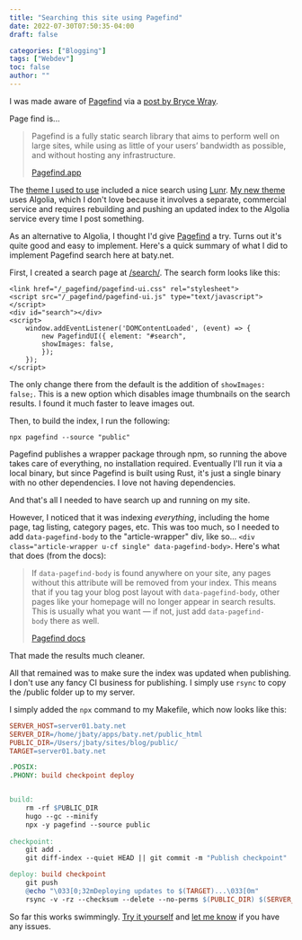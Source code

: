 ```yaml
---
title: "Searching this site using Pagefind"
date: 2022-07-30T07:50:35-04:00
draft: false

categories: ["Blogging"]
tags: ["Webdev"]
toc: false
author: ""
---
```


I was made aware of [Pagefind](https://pagefind.app/) via a [post by Bryce Wray](https://www.brycewray.com/posts/2022/07/pagefind-quite-find-site-search/).

Page find is...

> Pagefind is a fully static search library that aims to perform well on large sites, while using as little of your users’ bandwidth as possible, and without hosting any infrastructure.
>
> [Pagefind.app](https://pagefind.app)

<!--more-->

The [theme I used to use](https://hugoloveit.com) included a nice search using [Lunr](https://lunrjs.com). [My new theme](https://github.com/Lednerb/bilberry-hugo-theme) uses Algolia, which I don't love because it involves a separate, commercial service and requires rebuilding and pushing an updated index to the Algolia service every time I post something.

As an alternative to Algolia, I thought I'd give [Pagefind](https://pagefind.app/) a try. Turns out it's quite good and easy to implement. Here's a quick summary of what I did to implement Pagefind search here at baty.net.

First, I created a search page at [/search/](/search/). The search form looks like this:

```
<link href="/_pagefind/pagefind-ui.css" rel="stylesheet">
<script src="/_pagefind/pagefind-ui.js" type="text/javascript"></script>
<div id="search"></div>
<script>
    window.addEventListener('DOMContentLoaded', (event) => {
        new PagefindUI({ element: "#search", 
        showImages: false,
        });
    });
</script>
```

The only change there from the default is the addition of `showImages: false;`. This is a new option which disables image thumbnails on the search results. I found it much faster to leave images out.

Then, to build the index, I run the following:

`npx pagefind --source "public"`

Pagefind publishes a wrapper package through npm, so running the above takes care of everything, no installation required. Eventually I'll run it via a local binary, but since Pagefind is built using Rust, it's just a single binary with no other dependencies. I love not having dependencies.

And that's all I needed to have search up and running on my site.

However, I noticed that it was indexing _everything_, including the home page, tag listing, category pages, etc. This was too much, so I needed to add `data-pagefind-body` to the "article-wrapper" div, like so... `<div class="article-wrapper u-cf single" data-pagefind-body>`. Here's what that does (from the docs):

> If `data-pagefind-body` is found anywhere on your site, any pages without this attribute will be removed from your index. This means that if you tag your blog post layout with `data-pagefind-body`, other pages like your homepage will no longer appear in search results. This is usually what you want — if not, just add `data-pagefind-body` there as well.
> 
> [Pagefind docs](https://pagefind.app/docs/indexing/)

That made the results much cleaner.

All that remained was to make sure the index was updated when publishing. I don't use any fancy CI business for publishing. I simply use `rsync` to copy the /public folder up to my server.

I simply added the `npx` command to my Makefile, which now looks like this:

``` Makefile
SERVER_HOST=server01.baty.net
SERVER_DIR=/home/jbaty/apps/baty.net/public_html
PUBLIC_DIR=/Users/jbaty/sites/blog/public/
TARGET=server01.baty.net

.POSIX:
.PHONY: build checkpoint deploy


build:
	rm -rf $PUBLIC_DIR
	hugo --gc --minify
	npx -y pagefind --source public
	
checkpoint:
	git add .
	git diff-index --quiet HEAD || git commit -m "Publish checkpoint"

deploy: build checkpoint
	git push
	@echo "\033[0;32mDeploying updates to $(TARGET)...\033[0m"
	rsync -v -rz --checksum --delete --no-perms $(PUBLIC_DIR) $(SERVER_HOST):$(SERVER_DIR)
```

So far this works swimmingly. [Try it yourself](/search/) and [let me know](mailto://jack@baty.net) if you have any issues.
